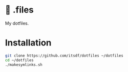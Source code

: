 :wrench: .files
===

My dotfiles.

Installation
===

``` bash
git clone https://github.com/itsdf/dotfiles ~/dotfiles
cd ~/dotfiles
./makesymlinks.sh
```
